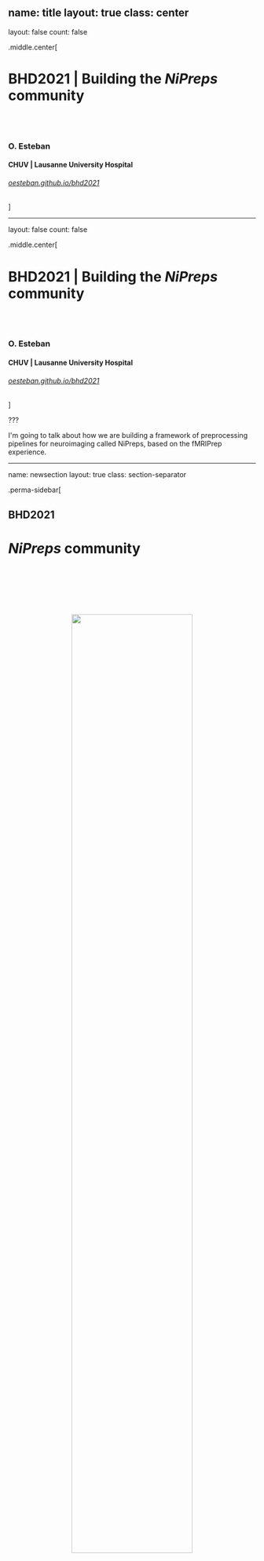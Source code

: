 name: title
layout: true
class: center
---
layout: false
count: false

.middle.center[
# BHD2021 | Building the *NiPreps* community

<br />
<br />

### O. Esteban
#### CHUV | Lausanne University Hospital

###### [oesteban.github.io/bhd2021](https://oesteban.github.io/bhd2021)
]

---
layout: false
count: false

.middle.center[
# BHD2021 | Building the *NiPreps* community

<br />
<br />

### O. Esteban
#### CHUV | Lausanne University Hospital

###### [oesteban.github.io/bhd2021](https://oesteban.github.io/bhd2021)
]

???

I'm going to talk about how we are building a framework of preprocessing pipelines for neuroimaging called NiPreps, based on the fMRIPrep experience.

---
name: newsection
layout: true
class: section-separator

.perma-sidebar[
## BHD2021
# *NiPreps* community

<br />
<br />
<br />
<br />
<br />

<p align="center">
<img src="assets/qr-code.png" width="70%" />
</p>
<br />
<p align="center">
<a rel="license" href="http://creativecommons.org/licenses/by/4.0/"><img alt="Creative Commons License" style="border-width:0" src="https://i.creativecommons.org/l/by/4.0/88x31.png" /></a>
</p>
]

---
name: sidebar
layout: true

.perma-sidebar[
## BHD2021
# *NiPreps* community

<br />
<br />
<br />
<br />
<br />

<p align="center">
<img src="assets/qr-code.png" width="70%" />
</p>
<br />
<p align="center">
<a rel="license" href="http://creativecommons.org/licenses/by/4.0/"><img alt="Creative Commons License" style="border-width:0" src="https://i.creativecommons.org/l/by/4.0/88x31.png" /></a>
</p>
]

---
template: sidebar

## Outlook

.left-column3[
.distribute.large[
- How communities form

- The *fMRIPrep* experience

- From *fMRIPrep* to *NiPreps*

- Governance and GitHub's MVG

- Community tools (on GitHub)

- Beyond the defaults
]
]

.right-column3[
<p align="center">
<img src="assets/art-of-community.png" width="100%" />
</p>
https://www.jonobacon.com/books/artofcommunity/
]

---

## Open-Science as an ethos
<br />

<div style="margin: 10px 100px 10px 300px">
<p align="center">
  <img src="assets/ethos-definition.png" style="width: 100%" />
</p>
</div>

---

## Jono Bacon's *Community TODO List*

.larger[
☑ Identify how we can divide our community into teams.

☑ Ensure that teams can communicate early and effectively.

☑ Attract a diverse range of contributors to our community to get involved and contribute to our goals.

☑ Build an environment conducive to our wider goals.

☑ Define the scope of each team, and help team members understand that scope.

☑ Understand the extent and range of collaboration between our teams.

☑ Encourage diversity and opportunity in the community.

☑ Produce a Code of Conduct.

]

---

## The *fMRIPrep* story

### fMRIPrep produces analysis-ready data from diverse data
* minimal requirements ([BIDS-compliant](https://bids-standard.github.io/bids-validator/));
* *agnostic* to downstream steps of the workflow
  * produces [BIDS-Derivatives](https://bids-specification.readthedocs.io/en/derivatives/05-derivatives/01-introduction.html);
* robust against inhomogeneity of data across studies

???

fMRIPrep takes in a task-based or resting-state
functional MRI dataset in BIDS-format
and returns preprocessed data ready for analysis.

Preprocessed data can be used for a broad range of analysis, and they are
formatted following BIDS-Derivatives to maximize compatibility with:
  * major software packages (AFNI, FSL, SPM\*, etc.)
  * further temporal filtering and denoising: *fMRIDenoise*
  * any BIDS-Derivatives compliant tool (e.g., *FitLins*).

--

### fMRIPrep is a [BIDS-App](https://bids-apps.github.io) ([Gorgolewski, et al. 2017](https://doi.org/10.1371/journal.pcbi.1005209))
* adhered to modern software-engineering standards (CI/CD, containers)
* compatible interface with other BIDS-Apps
* optimized for automatic execution

???

fMRIPrep adopts the BIDS-App specifications.
That means the software is tested with every change to the codebase,
it also means that packaging, containerization, and deployment are also
automated and require tests to be passing.
BIDS-Apps are inter-operable (via BIDS-Derivatives),
and optimized for execution in HPC, Cloud, etc.

--

### Minimizes human intervention
* avoid error-prone parameters settings (read them from BIDS)
* adapts the workflow to the actual data available
  * while remaining flexible to some design choices (e.g., whether or not reconstructing surfaces or customizing target normalized standard spaces)

???

fMRIPrep minimizes human intervention because the user does not
need to fiddle with any parameters - they are obtained from the BIDS structure.
However, fMRIPrep does allow some flexibility to ensure the preprocessing meets the requirements of the intended analyses.

---

### *fMRIPrep* was not originally envisioned as a community project ...

(we just wanted a robust tool to automatically preprocess incoming data of OpenNeuro.org)

--


### ... but a community built up quickly around it

<br />

--

.pull-left[
## Key aspects

* Preprocessing of fMRI was in need for **division of labor**.

* Obsession with **transparency**.

* **Responsiveness** to feedback.

* **Due credit**
]

.pull-right[
<p align="center">
<img src="assets/fmriprep.org-pageviews.png" width="400px" />
</p>
]


???

Preprocessing is a time-consuming effort, requires expertise converging imaging foundations & CS, typically addressed with legacy *in-house* pipelines.

On the right-hand side, you'll find the chart of unique visitors
to fmriprep.org, which is the documentation website.

---

## Key aspect: division of labor

<div style="margin: 40px 100px 10px 320px">
<p align="center">
  <img alt="The MRI-o-scope" src="assets/mri-o-scope-workflow.svg" width="100%" />
</p>
</div>


---

## Key aspect: transparency
.pull-left[
<p align="center">
<img src="assets/wright-2019.png" width="400px" />
</p>
]

.pull-right[

.distribute[
fMRIPrep generates one participant-wide report after execution.

Reports describe the data as found, and the steps applied
(providing .blue[visual support to look inside the box]):

  1. show researchers their data;

  2. show how *fMRIPrep* interpreted the data (describing the actual preprocessing steps);

  3. quality control of results, facilitating early error detection.
]
]

???

Therefore, reports have become a fundamental feature of fMRIPrep
because they not only allow assessing the quality of the processing,
but also provide an insight about the logic supporting such processing.

In other words, reports help respond to the what was done and the why was it done
in addition to the how well it did.

---

## Key aspect: responsiveness (www.neurostars.org)

https://neurostars.org/tag/fmriprep

<div style="margin: 40px 100px 10px 320px">
<p align="center">
  <img alt="The MRI-o-scope" src="assets/neurostars.png" width="100%" />
</p>
</div>

---

## Key aspect: credit all direct contributors

```Shell
oesteban@dendrite:~/workspace/fmriprep$ python .maint/paper_author_list.py
```

.small[
```
Running '/usr/local/bin/git-line-summary' on repo
Some people made commits, but are missing in .maint/ files: Theo Schäfer, cprovins, Soichi Hayashi, Zeynep Enkavi, Ilkay Isik, Jarod Roland, Ali Cohen, Jakub Kaczmarzyk, Marc Bue, Marcel Falkiewicz, Matteo Visconti di Oleggio Castello, Michael Joseph, Saren Seeley, Sebastien Naze, The Gitter Badger.
Authors (53):
Markiewicz, Christopher J. \ :sup:`1`\ ; Blair, Ross W. \ :sup:`1`\ ; Goncalves, Mathias \ :sup:`1`\ ; Kent, James D. \ :sup:`2`\ ; DuPre, Elizabeth \ :sup:`3`\ ; Salo, Taylor \ :sup:`4`\ ; Ciric, Rastko \ :sup:`1`\ ; Pinsard, Basile \ :sup:`5`\ ; Heinsfeld, Anibal S. \ :sup:`6`\ ; Benson, Noah C. \ :sup:`7`\ ; de la Vega, Alejandro \ :sup:`8`\ ; Feingold, Franklin \ :sup:`1`\ ; Valabregue, Romain \ :sup:`9`\ ; Sneve, Markus H. \ :sup:`10`\ ; Finc, Karolina \ :sup:`11`\ ; Erramuzpe, Asier \ :sup:`12`\ ; Moodie, Craig A. \ :sup:`1`\ ; Mentch, Jeff \ :sup:`13`\ ; Jacoby, Nir \ :sup:`14`\ ; Lurie, Daniel J. \ :sup:`15`\ ; Ye, Zhifang \ :sup:`16`\ ; Frederick, Blaise B. \ :sup:`17, 18`\ ; Ma, Feilong \ :sup:`19`\ ; Tooley, Ursula A. \ :sup:`20`\ ; Liem, Franz \ :sup:`21`\ ; Halchenko, Yaroslav O. \ :sup:`19`\ ; Adebimpe, Azeez \ :sup:`22`\ ; Rivera-Dompenciel, Adriana \ :sup:`2`\ ; Amlien, Inge K. \ :sup:`10`\ ; Wexler, Joseph B. \ :sup:`1`\ ; Waller, Lea \ :sup:`23`\ ; Thompson, William H. \ :sup:`1`\ ; Nitsch, Alexander \ :sup:`24`\ ; Stojić, Hrvoje \ :sup:`25`\ ; Groen, Iris I. A. \ :sup:`26`\ ; Jamison, Keith W. \ :sup:`27`\ ; Sitek, Kevin R. \ :sup:`13`\ ; Urchs, Sebastian \ :sup:`3`\ ; Gomez, Daniel E. P. \ :sup:`28`\ ; Devenyi, Grabriel A. \ :sup:`29`\ ; Naveau, Mikaël \ :sup:`30`\ ; Velasco, Pablo \ :sup:`31`\ ; Bellec, Pierre \ :sup:`5`\ ; Cieslak, Matthew \ :sup:`22`\ ; Ghosh, Satrajit S. \ :sup:`32, 33`\ ; Isik, Ayse Ilkay \ :sup:`34`\ ; Provins, Céline \ :sup:`35`\ ; Satterthwaite, Theodore D. \ :sup:`22`\ ; Schaefer, Theo A.J. \ :sup:`24`\ ; Wright, Jessey \ :sup:`1`\ ; Gorgolewski, Krzysztof J. \ :sup:`1`\ ; Poldrack, Russell A. \ :sup:`1`\ ; Esteban, Oscar \ :sup:`36`\ .


Affiliations:
 1. Department of Psychology, Stanford University
 2. Neuroscience Program, University of Iowa
 3. Montreal Neurological Institute, McGill University
 4. Department of Psychology, Florida International University
 5. SIMEXP Lab, CRIUGM, University of Montréal, Montréal, Canada
 6. Child Mind Institute
 7. Department of Psychology, New York University
 8. University of Texas at Austin
 9. CENIR, INSERM U1127, CNRS UMR 7225, UPMC Univ Paris 06 UMR S 1127, Institut du Cerveau et de la Moelle épinière, ICM, F-75013, Paris, France
10. Center for Lifespan Changes in Brain and Cognition, University of Oslo
11. Centre for Modern Interdisciplinary Technologies, Nicolaus Copernicus University in Toruń
12. Computational Neuroimaging Lab, BioCruces Health Research Institute
13. Speech & Hearing Bioscience & Technology Program, Harvard University
14. Department of Psychology, Columbia University
15. Department of Psychology, University of California, Berkeley
16. State Key Laboratory of Cognitive Neuroscience and Learning, Beijing Normal University
17. McLean Hospital Brain Imaging Center, MA, USA
18. Consolidated Department of Psychiatry, Harvard Medical School, MA, USA
19. Dartmouth College: Hanover, NH, United States
20. Department of Neuroscience, University of Pennsylvania, PA, USA
```
]

--

## .. and indirect: *citation boilerplate*.

---


### Researchers want to spend more time on those areas most relevant to them
(probably not preprocessing...)

???

With the development of fMRIPrep we understood that
researchers don't want to waste their time on preprocessing
(except for researchers developing new preprocessing techniques).

--

### Writing *fMRIPrep* required a team of several experts in processing methods for neuroimaging, with a solid base on Computer Science.
(research programs just can't cover the neuroscience and the engineering of the whole workflow - we need to divide the labor)

???

The current neuroimaging workflow requires extensive knowledge in
sometimes orthogonal fields such as neuroscience and computer science.
Dividing the labor in labs, communities or individuals with the necessary
expertise is the fundamental for the advance of the whole field.

--

### Transparency helps against the risk of super-easy tools
(easy-to-use tools are risky because they might get a researcher very far with no idea whatsoever of what they've done)

???

There is an implicit risk in making things too easy to operate:

For instance, imagine someone who runs fMRIPrep on diffusion data by
tricking the BIDS naming into an apparently functional MRI dataset.
If fMRIPrep reached the end at all, the garbage at the output could be fed into
further tools, in a sort of a snowballing problem.

When researchers have access to the guts of the software and are given an opportunity to understand what's going on, the risk of misuse dips.

--

### Established toolboxes do not have incentives for compatibility
(and to some extent this is not necessarily bad, as long as they are kept well-tested and they embrace/help-develop some minimal standards)

???

AFNI, ANTs, FSL, FreeSurfer, SPM, etc. have comprehensive software validation tests,
methodological validation tests, stress tests, etc. - which pushed up their quality and made them fundamental for the field.

Therefore, it is better to keep things that way (although some minimal efforts towards convergence in compatibility are of course welcome)

---

<div style="margin: 40px 100px 10px 320px">
<p align="center">
  <img alt="The fMRIPrep workflow" src="assets/fmriprep-workflow-1.0.svg" width="100%" />
</p>
<p align="right">
(<a href="https://doi.org/10.1038/s41592-018-0235-4">Esteban et al., 2019</a>)
</p>
</div>

---

<div style="margin: 40px 100px 10px 320px">
<p align="center">
  <img alt="The fMRIPrep workflow" src="assets/fmriprep-workflow-21.0.svg" width="100%" />
</p>
<p align="right">
(today)
</p>
</div>

---

template: newsection
layout: false

.middle.center[
# www.nipreps.org

### (*NiPreps* == NeuroImaging PREProcessing toolS)

]

???

The enormous success of fMRIPrep led us to propose
its generalization to other MRI and non-MRI modalities,
as well as nonhuman species (for instance, rodents),
and particular populations currently unsupported by fMRIPrep
such as infants.

---

## Augmenting scanners to produce "*analysis-grade*" data

<div style="margin: 40px 100px 10px 320px">
<p align="center">
  <img alt="The MRI-o-scope" src="assets/nipreps-workflow.svg" width="100%" />
</p>
</div>

--

.pull-left[
***Analysis-grade* data** is an analogy to the concept of "*sushi-grade (or [sashimi-grade](https://en.wikipedia.org/wiki/Sashimi)) fish*" in that both are:
]

--

.pull-right[
.large[**minimally preprocessed**,]

and

.large[**safe to consume** directly.]
]


---

<div align="center" style='margin-top: 1em'>
<img alt="The NiPreps framework" src="https://nipreps.org/assets/nipreps-chart.png" width="60%" />
</div>

???

The processing elements extracted from fMRIPrep can be mapped to three
regimes of responsibility:

- Software infrastructure composed by tools ensuring the collaboration and the most basic tooling.
- Middleware utilities, which build more advanced tooling based on the foundational infrastructure
- And at the top of the stack end-user applications - namely fMRIPrep, dMRIPrep, sMRIPrep and MRIQC.

As we can see, the boundaries of these three architectural layers are soft and tools such as TemplateFlow may stand in between.

Only projects enclosed in the brain shape pertain to the NiPreps community. NiPype, NiBabel and BIDS are so deeply embedded as dependencies that NiPreps can't be understood without them.

---

## Outlook

.left-column3[
.distribute.large[
- How communities form

- The *fMRIPrep* experience

- From *fMRIPrep* to *NiPreps*

- Governance and GitHub's MVG

- Community tools (on GitHub)

- Beyond the defaults
]
]

---

## MVG - Minimum Viable Governance

<div style="margin: 40px 100px 10px 320px">
<a href="https://github.com/github/MVG">github/MVG</a>
<p align="center">
  <img alt="GH communities" src="assets/gh-mvg.png" width="100%" />
</p>
</div>

---

## [nipreps/GOVERNANCE](https://github.com/nipreps/GOVERNANCE) is a fork of GitHub's MVG

.left-column[
  <img alt="NiPreps governance" src="assets/nipreps-governance.png" width="100%" />
]

.right-column[
* three-tier structure
    * organization level
    * project level
    * sibling project level

* Organization level:
    * Technical Steering Committee
    * Shared community documents:
        * Code of Conduct
        * Support
        * Licensing policy

* Project & Siblings
    * Consensus-based
    * Crediting system (under `.maint/`)
]

---

## Governance - establishing transparent communication

<div style="margin: 40px 100px 10px 320px">
<a href="https://nipy.discourse.group/c/nipreps/9">Nipy Discourse / NiPreps Category</a>
<p align="center">
  <img alt="discourse" src="assets/nipreps-discourse.png" width="100%" />
</p>
</div>

---

## Special `.github` repo ([nipreps/.github](https://github.com/nipreps/.github))



<div style="margin: 40px 90px 10px 310px">
Defines organization-wide documents / CODE OF CONDUCT
<p align="center">
  <img alt="GH health repo" src="assets/nipreps-.github.png" width="100%" />
</p>
</div>

---

## Community tools

<div style="margin: 40px 100px 10px 320px">
<a href="https://docs.github.com/en/communities">https://docs.github.com/en/communities</a>
<p align="center">
  <img alt="GH communities" src="assets/gh-community.png" width="100%" />
</p>
</div>

---

## Outlook

.left-column3[
.distribute.large[
- How communities form

- The *fMRIPrep* experience

- From *fMRIPrep* to *NiPreps*

- Governance and GitHub's MVG

- Community tools (on GitHub)

- Beyond the defaults
]
]

---

## Beyond the defaults

* Lowering entry barriers:
    * `CONTRIBUTING.md` file
    * [Issue labels](https://www.nipreps.org/community/CONTRIBUTING/#issue-labels) (e.g., ![Good first issue](https://img.shields.io/github/labels/nipreps/fmriprep/good%20first%20issue))


* Setting clear expectations for contributors:
    * Automated tests / CI
    * Level of documentation required


* Creating a welcoming environment:
    * Welcome bot
    * Other automations (e.g., GitHub Actions)
    * Crediting system

<div style="margin: 40px 100px 10px 320px">
<p align="center">
  <img alt="welcome bot" src="assets/nipreps-welcomebot.png" width="100%" />
</p>
</div>

---

# Thanks

.dark[
![Lea Waller](assets/lwaller.png)

![Eric Earl](assets/ecearl.png)

![Elizabeth DuPre](assets/emdupre.png)
]

---

template: newsection
layout: false

.middle.center[

# Where to start?

## [www.nipreps.org](https://www.nipreps.org/)
## [github.com/nipreps](https://github.com/nipreps/)
]

---

template: newsection
layout: false

.middle.center[
# Thanks!

## Questions?
]

